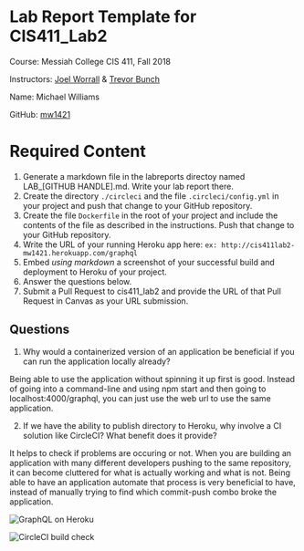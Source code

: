# Lab Report Template for CIS411_Lab2
Course: Messiah College CIS 411, Fall 2018

Instructors: [Joel Worrall](https://github.com/tangollama) & [Trevor Bunch](https://github.com/trevordbunch)

Name: Michael Williams

GitHub: [mw1421](https://github.com/mw1421)

# Required Content

1. Generate a markdown file in the labreports directoy named LAB_[GITHUB HANDLE].md. Write your lab report there.
2. Create the directory ```./circleci``` and the file ```.circleci/config.yml``` in your project and push that change to your GitHub repository.
3. Create the file ```Dockerfile``` in the root of your project and include the contents of the file as described in the instructions. Push that change to your GitHub repository.
4. Write the URL of your running Heroku app here: ```ex: http://cis411lab2-mw1421.herokuapp.com/graphql```
5. Embed _using markdown_ a screenshot of your successful build and deployment to Heroku of your project.
6. Answer the questions below.
7. Submit a Pull Request to cis411_lab2 and provide the URL of that Pull Request in Canvas as your URL submission.

## Questions
1. Why would a containerized version of an application be beneficial if you can run the application locally already?

Being able to use the application without spinning it up first is good. Instead of going into a command-line and using npm start and then going to localhost:4000/graphql, you can just use the web url to use the same application. 

2. If we have the ability to publish directory to Heroku, why involve a CI solution like CircleCI? What benefit does it provide?

It helps to check if problems are occuring or not. When you are building an application with many different developers pushing to the same repository, it can become cluttered for what is actually working and what is not. Being able to have an application automate that process is very beneficial to have, instead of manually trying to find which commit-push combo broke the application. 

![GraphQL on Heroku](https://drive.google.com/file/d/1E3TPAzusJV-BpVVVkiIB3bMJXcnSJPJh/view?usp=sharing "GraphQL on Heroku")

![CircleCI build check](https://drive.google.com/file/d/1872og9zx-nVkrfkCNYLmFWjs7fs9kjlq/view?usp=sharing "CircleCI build check")
